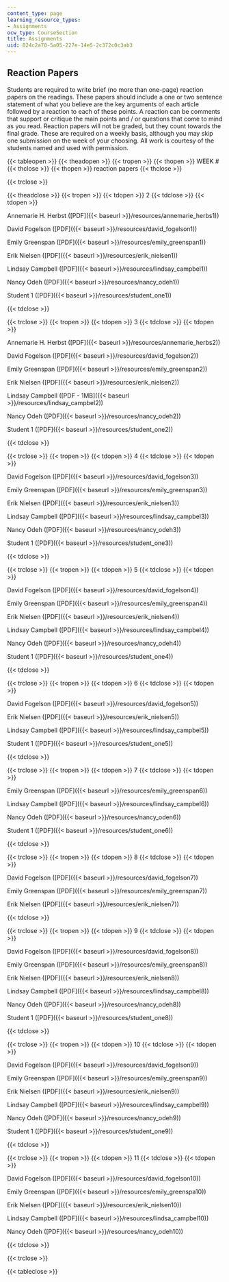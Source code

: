 ```yaml
---
content_type: page
learning_resource_types:
- Assignments
ocw_type: CourseSection
title: Assignments
uid: 824c2a70-5a05-227e-14e5-2c372c0c3ab3
---
```


Reaction Papers
---------------

Students are required to write brief (no more than one-page) reaction papers on the readings. These papers should include a one or two sentence statement of what you believe are the key arguments of each article followed by a reaction to each of these points. A reaction can be comments that support or critique the main points and / or questions that come to mind as you read. Reaction papers will not be graded, but they count towards the final grade. These are required on a weekly basis, although you may skip one submission on the week of your choosing. All work is courtesy of the students named and used with permission.

{{< tableopen >}}
{{< theadopen >}}
{{< tropen >}}
{{< thopen >}}
WEEK #
{{< thclose >}}
{{< thopen >}}
reaction papers
{{< thclose >}}

{{< trclose >}}

{{< theadclose >}}
{{< tropen >}}
{{< tdopen >}}
2
{{< tdclose >}}
{{< tdopen >}}


Annemarie H. Herbst ([PDF]({{< baseurl >}}/resources/annemarie_herbs1))

David Fogelson ([PDF]({{< baseurl >}}/resources/david_fogelson1))

Emily Greenspan ([PDF]({{< baseurl >}}/resources/emily_greenspan1))

Erik Nielsen ([PDF]({{< baseurl >}}/resources/erik_nielsen1))

Lindsay Campbell ([PDF]({{< baseurl >}}/resources/lindsay_campbel1))

Nancy Odeh ([PDF]({{< baseurl >}}/resources/nancy_odeh1))

Student 1 ([PDF]({{< baseurl >}}/resources/student_one1))


{{< tdclose >}}

{{< trclose >}}
{{< tropen >}}
{{< tdopen >}}
3
{{< tdclose >}}
{{< tdopen >}}


Annemarie H. Herbst ([PDF]({{< baseurl >}}/resources/annemarie_herbs2))

David Fogelson ([PDF]({{< baseurl >}}/resources/david_fogelson2))

Emily Greenspan ([PDF]({{< baseurl >}}/resources/emily_greenspan2))

Erik Nielsen ([PDF]({{< baseurl >}}/resources/erik_nielsen2))

Lindsay Campbell ([PDF - 1MB]({{< baseurl >}}/resources/lindsay_campbel2))

Nancy Odeh ([PDF]({{< baseurl >}}/resources/nancy_odeh2))

Student 1 ([PDF]({{< baseurl >}}/resources/student_one2))


{{< tdclose >}}

{{< trclose >}}
{{< tropen >}}
{{< tdopen >}}
4
{{< tdclose >}}
{{< tdopen >}}


David Fogelson ([PDF]({{< baseurl >}}/resources/david_fogelson3))

Emily Greenspan ([PDF]({{< baseurl >}}/resources/emily_greenspan3))

Erik Nielsen ([PDF]({{< baseurl >}}/resources/erik_nielsen3))

Lindsay Campbell ([PDF]({{< baseurl >}}/resources/lindsay_campbel3))

Nancy Odeh ([PDF]({{< baseurl >}}/resources/nancy_odeh3))

Student 1 ([PDF]({{< baseurl >}}/resources/student_one3))


{{< tdclose >}}

{{< trclose >}}
{{< tropen >}}
{{< tdopen >}}
5
{{< tdclose >}}
{{< tdopen >}}


David Fogelson ([PDF]({{< baseurl >}}/resources/david_fogelson4))

Emily Greenspan ([PDF]({{< baseurl >}}/resources/emily_greenspan4))

Erik Nielsen ([PDF]({{< baseurl >}}/resources/erik_nielsen4))

Lindsay Campbell ([PDF]({{< baseurl >}}/resources/lindsay_campbel4))

Nancy Odeh ([PDF]({{< baseurl >}}/resources/nancy_odeh4))

Student 1 ([PDF]({{< baseurl >}}/resources/student_one4))


{{< tdclose >}}

{{< trclose >}}
{{< tropen >}}
{{< tdopen >}}
6
{{< tdclose >}}
{{< tdopen >}}


David Fogelson ([PDF]({{< baseurl >}}/resources/david_fogelson5))

Erik Nielsen ([PDF]({{< baseurl >}}/resources/erik_nielsen5))

Lindsay Campbell ([PDF]({{< baseurl >}}/resources/lindsay_campbel5))

Student 1 ([PDF]({{< baseurl >}}/resources/student_one5))


{{< tdclose >}}

{{< trclose >}}
{{< tropen >}}
{{< tdopen >}}
7
{{< tdclose >}}
{{< tdopen >}}


Emily Greenspan ([PDF]({{< baseurl >}}/resources/emily_greenspan6))

Lindsay Campbell ([PDF]({{< baseurl >}}/resources/lindsay_campbel6))

Nancy Odeh ([PDF]({{< baseurl >}}/resources/nancy_oden6))

Student 1 ([PDF]({{< baseurl >}}/resources/student_one6))


{{< tdclose >}}

{{< trclose >}}
{{< tropen >}}
{{< tdopen >}}
8
{{< tdclose >}}
{{< tdopen >}}


David Fogelson ([PDF]({{< baseurl >}}/resources/david_fogelson7))

Emily Greenspan ([PDF]({{< baseurl >}}/resources/emily_greenspan7))

Erik Nielsen ([PDF]({{< baseurl >}}/resources/erik_nielsen7))


{{< tdclose >}}

{{< trclose >}}
{{< tropen >}}
{{< tdopen >}}
9
{{< tdclose >}}
{{< tdopen >}}


David Fogelson ([PDF]({{< baseurl >}}/resources/david_fogelson8))

Emily Greenspan ([PDF]({{< baseurl >}}/resources/emily_greenspan8))

Erik Nielsen ([PDF]({{< baseurl >}}/resources/erik_nielsen8))

Lindsay Campbell ([PDF]({{< baseurl >}}/resources/lindsay_campbel8))

Nancy Odeh ([PDF]({{< baseurl >}}/resources/nancy_odeh8))

Student 1 ([PDF]({{< baseurl >}}/resources/student_one8))


{{< tdclose >}}

{{< trclose >}}
{{< tropen >}}
{{< tdopen >}}
10
{{< tdclose >}}
{{< tdopen >}}


David Fogelson ([PDF]({{< baseurl >}}/resources/david_fogelson9))

Emily Greenspan ([PDF]({{< baseurl >}}/resources/emily_greenspan9))

Erik Nielsen ([PDF]({{< baseurl >}}/resources/erik_nielsen9))

Lindsay Campbell ([PDF]({{< baseurl >}}/resources/lindsay_campbel9))

Nancy Odeh ([PDF]({{< baseurl >}}/resources/nancy_odeh9))

Student 1 ([PDF]({{< baseurl >}}/resources/student_one9))


{{< tdclose >}}

{{< trclose >}}
{{< tropen >}}
{{< tdopen >}}
11
{{< tdclose >}}
{{< tdopen >}}


David Fogelson ([PDF]({{< baseurl >}}/resources/david_fogelson10))

Emily Greenspan ([PDF]({{< baseurl >}}/resources/emily_greenspa10))

Erik Nielsen ([PDF]({{< baseurl >}}/resources/erik_nielsen10))

Lindsay Campbell ([PDF]({{< baseurl >}}/resources/lindsa_campbel10))

Nancy Odeh ([PDF]({{< baseurl >}}/resources/nancy_odeh10))


{{< tdclose >}}

{{< trclose >}}

{{< tableclose >}}